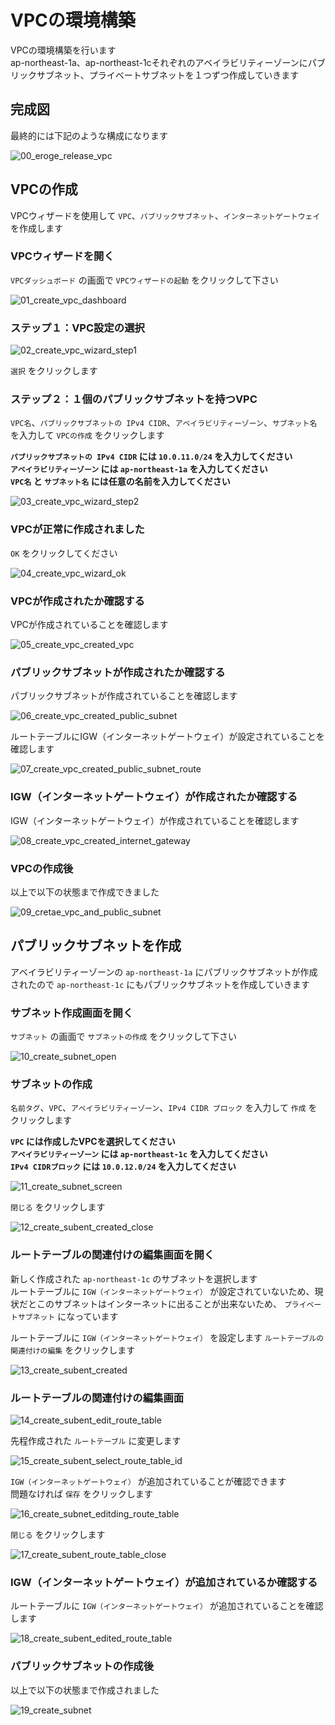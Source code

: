 # VPCの環境構築

VPCの環境構築を行います  
ap-northeast-1a、ap-northeast-1cそれぞれのアベイラビリティーゾーンにパブリックサブネット、プライベートサブネットを１つずつ作成していきます  

## 完成図

最終的には下記のような構成になります

![00_eroge_release_vpc](https://raw.githubusercontent.com/dodonki1223/image_garage/master/eroge_release_db/vpc_construction/00_eroge_release_vpc.png)

## VPCの作成

VPCウィザードを使用して `VPC`、`パブリックサブネット`、`インターネットゲートウェイ` を作成します  

### VPCウィザードを開く

`VPCダッシュボード` の画面で `VPCウィザードの起動` をクリックして下さい

![01_create_vpc_dashboard](https://raw.githubusercontent.com/dodonki1223/image_garage/master/eroge_release_db/vpc_construction/01_create_vpc_dashboard.png)

### ステップ１：VPC設定の選択

![02_create_vpc_wizard_step1](https://raw.githubusercontent.com/dodonki1223/image_garage/master/eroge_release_db/vpc_construction/02_create_vpc_wizard_step1.png)

`選択` をクリックします

### ステップ２：１個のパブリックサブネットを持つVPC

`VPC名`、`パブリックサブネットの IPv4 CIDR`、`アベイラビリティーゾーン`、`サブネット名` を入力して `VPCの作成` をクリックします 

**`パブリックサブネットの IPv4 CIDR` には `10.0.11.0/24` を入力してください**  
**`アベイラビリティーゾーン` には `ap-northeast-1a` を入力してください**  
**`VPC名` と `サブネット名` には任意の名前を入力してください**

![03_create_vpc_wizard_step2](https://raw.githubusercontent.com/dodonki1223/image_garage/master/eroge_release_db/vpc_construction/03_create_vpc_wizard_step2.png)

### VPCが正常に作成されました

`OK` をクリックしてください

![04_create_vpc_wizard_ok](https://raw.githubusercontent.com/dodonki1223/image_garage/master/eroge_release_db/vpc_construction/04_create_vpc_wizard_ok.png)

### VPCが作成されたか確認する

VPCが作成されていることを確認します

![05_create_vpc_created_vpc](https://raw.githubusercontent.com/dodonki1223/image_garage/master/eroge_release_db/vpc_construction/05_create_vpc_created_vpc.png)

### パブリックサブネットが作成されたか確認する

パブリックサブネットが作成されていることを確認します

![06_create_vpc_created_public_subnet](https://raw.githubusercontent.com/dodonki1223/image_garage/master/eroge_release_db/vpc_construction/06_create_vpc_created_public_subnet.png)

ルートテーブルにIGW（インターネットゲートウェイ）が設定されていることを確認します

![07_create_vpc_created_public_subnet_route](https://raw.githubusercontent.com/dodonki1223/image_garage/master/eroge_release_db/vpc_construction/07_create_vpc_created_public_subnet_route.png)

### IGW（インターネットゲートウェイ）が作成されたか確認する

IGW（インターネットゲートウェイ）が作成されていることを確認します

![08_create_vpc_created_internet_gateway](https://raw.githubusercontent.com/dodonki1223/image_garage/master/eroge_release_db/vpc_construction/08_create_vpc_created_internet_gateway.png)

### VPCの作成後

以上で以下の状態まで作成できました

![09_cretae_vpc_and_public_subnet](https://raw.githubusercontent.com/dodonki1223/image_garage/master/eroge_release_db/vpc_construction/09_cretae_vpc_and_public_subnet.png)

## パブリックサブネットを作成

アベイラビリティーゾーンの `ap-northeast-1a` にパブリックサブネットが作成されたので `ap-northeast-1c` にもパブリックサブネットを作成していきます

### サブネット作成画面を開く

`サブネット` の画面で `サブネットの作成` をクリックして下さい

![10_create_subnet_open](https://raw.githubusercontent.com/dodonki1223/image_garage/master/eroge_release_db/vpc_construction/10_create_subnet_open.png)

### サブネットの作成

`名前タグ`、`VPC`、`アベイラビリティーゾーン`、`IPv4 CIDR ブロック` を入力して `作成` をクリックします 

**`VPC` には作成したVPCを選択してください**  
**`アベイラビリティーゾーン` には `ap-northeast-1c` を入力してください**  
**`IPv4 CIDRブロック` には `10.0.12.0/24` を入力してください**  

![11_create_subnet_screen](https://raw.githubusercontent.com/dodonki1223/image_garage/master/eroge_release_db/vpc_construction/11_create_subnet_screen.png)

`閉じる` をクリックします

![12_create_subent_created_close](https://raw.githubusercontent.com/dodonki1223/image_garage/master/eroge_release_db/vpc_construction/12_create_subent_created_close.png)

### ルートテーブルの関連付けの編集画面を開く

新しく作成された `ap-northeast-1c` のサブネットを選択します  
ルートテーブルに `IGW（インターネットゲートウェイ）` が設定されていないため、現状だとこのサブネットはインターネットに出ることが出来ないため、 `プライベートサブネット` になっています  

ルートテーブルに `IGW（インターネットゲートウェイ）` を設定します 
`ルートテーブルの関連付けの編集` をクリックします

![13_create_subent_created](https://raw.githubusercontent.com/dodonki1223/image_garage/master/eroge_release_db/vpc_construction/13_create_subent_created.png)

### ルートテーブルの関連付けの編集画面

![14_create_subent_edit_route_table](https://raw.githubusercontent.com/dodonki1223/image_garage/master/eroge_release_db/vpc_construction/14_create_subent_edit_route_table.png)

先程作成された `ルートテーブル` に変更します

![15_create_subent_select_route_table_id](https://raw.githubusercontent.com/dodonki1223/image_garage/master/eroge_release_db/vpc_construction/15_create_subent_select_route_table_id.png)

`IGW（インターネットゲートウェイ）` が追加されていることが確認できます  
問題なければ `保存` をクリックします

![16_create_subnet_editding_route_table](https://raw.githubusercontent.com/dodonki1223/image_garage/master/eroge_release_db/vpc_construction/16_create_subnet_editding_route_table.png)

`閉じる` をクリックします

![17_create_subent_route_table_close](https://raw.githubusercontent.com/dodonki1223/image_garage/master/eroge_release_db/vpc_construction/17_create_subent_route_table_close.png)

### IGW（インターネットゲートウェイ）が追加されているか確認する

ルートテーブルに `IGW（インターネットゲートウェイ）` が追加されていることを確認します

![18_create_subent_edited_route_table](https://raw.githubusercontent.com/dodonki1223/image_garage/master/eroge_release_db/vpc_construction/18_create_subent_edited_route_table.png)

### パブリックサブネットの作成後

以上で以下の状態まで作成されました

![19_create_subnet](https://raw.githubusercontent.com/dodonki1223/image_garage/master/eroge_release_db/vpc_construction/19_create_subnet.png)
